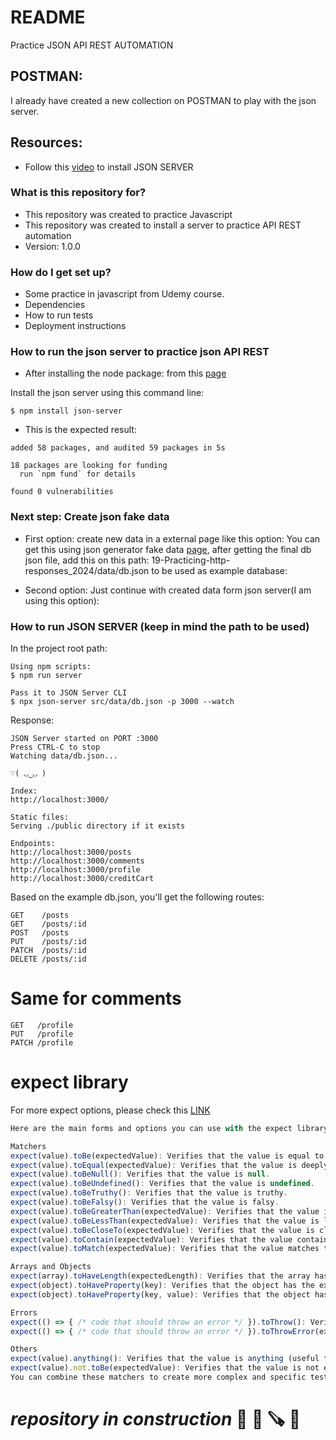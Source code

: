 # README #
Practice JSON API REST AUTOMATION
## POSTMAN:
I already have created a new collection on POSTMAN to play with the json server. 

## Resources: 
- Follow this [video](https://www.youtube.com/watch?v=1xcKP__PxsY) to install JSON SERVER

### What is this repository for?

* This repository was created to practice Javascript 
* This repository was created to install a server to practice API REST automation
* Version: 1.0.0

### How do I get set up? ###

* Some practice in javascript from Udemy course. 
* Dependencies
* How to run tests 
* Deployment instructions

### How to run the json server to practice json API REST
* After installing the node package: from this [page](https://www.npmjs.com/package/json-server)

Install the json server using this command line: 
```shell
$ npm install json-server
```

- This is the expected result: 

```shell
added 58 packages, and audited 59 packages in 5s

18 packages are looking for funding
  run `npm fund` for details

found 0 vulnerabilities
```

### Next step: Create json fake data
- First option: create new data in a external page like this option: 
You can get this using json generator fake data [page](https://app.json-generator.com/A2TMUqblHYPI), after getting the final db json file, add this on this path: 19-Practicing-http-responses_2024/data/db.json to be used as example database: 

- Second option: Just continue with created data form json server(I am using this option):

### How to run JSON SERVER (keep in mind the path to be used)
In the project root path: 

```shell
Using npm scripts: 
$ npm run server

Pass it to JSON Server CLI
$ npx json-server src/data/db.json -p 3000 --watch
``` 
Response: 
```shell
JSON Server started on PORT :3000
Press CTRL-C to stop
Watching data/db.json...

♡( ◡‿◡ )

Index:
http://localhost:3000/

Static files:
Serving ./public directory if it exists

Endpoints:
http://localhost:3000/posts
http://localhost:3000/comments
http://localhost:3000/profile
http://localhost:3000/creditCart
```

Based on the example db.json, you'll get the following routes:
```shell
GET    /posts
GET    /posts/:id
POST   /posts
PUT    /posts/:id
PATCH  /posts/:id
DELETE /posts/:id
```

# Same for comments
```shell
GET   /profile
PUT   /profile
PATCH /profile
```
# expect library
For more expect options, please check this [LINK](https://jestjs.io/docs/expect#expectvalue)

```javascript
Here are the main forms and options you can use with the expect library:

Matchers
expect(value).toBe(expectedValue): Verifies that the value is equal to the expected value.
expect(value).toEqual(expectedValue): Verifies that the value is deeply equal to the expected value, including objects and arrays.
expect(value).toBeNull(): Verifies that the value is null.
expect(value).toBeUndefined(): Verifies that the value is undefined.
expect(value).toBeTruthy(): Verifies that the value is truthy.
expect(value).toBeFalsy(): Verifies that the value is falsy.
expect(value).toBeGreaterThan(expectedValue): Verifies that the value is greater than the expected value.
expect(value).toBeLessThan(expectedValue): Verifies that the value is less than the expected value.
expect(value).toBeCloseTo(expectedValue): Verifies that the value is close to the expected value (for floating-point numbers).
expect(value).toContain(expectedValue): Verifies that the value contains the expected value (for arrays and strings).
expect(value).toMatch(expectedValue): Verifies that the value matches the expected pattern (for strings).

Arrays and Objects
expect(array).toHaveLength(expectedLength): Verifies that the array has the expected length.
expect(object).toHaveProperty(key): Verifies that the object has the expected property.
expect(object).toHaveProperty(key, value): Verifies that the object has the expected property and value.

Errors
expect(() => { /* code that should throw an error */ }).toThrow(): Verifies that the code throws an error.
expect(() => { /* code that should throw an error */ }).toThrowError(expectedError): Verifies that the code throws a specific error.

Others
expect(value).anything(): Verifies that the value is anything (useful for wildcard tests).
expect(value).not.toBe(expectedValue): Verifies that the value is not equal to the expected value.
You can combine these matchers to create more complex and specific tests.
```


# _repository in construction_ 🚧 🚜 🪚 🔧